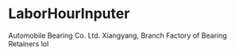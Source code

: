 LaborHourInputer
================

Automobile Bearing  Co. Ltd. Xiangyang, Branch Factory of Bearing Retainers lol